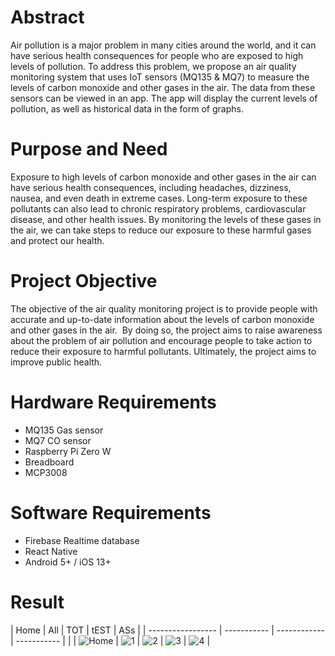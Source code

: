 # Abstract
Air pollution is a major problem in many cities around the world, and it can have serious health consequences for people who are exposed to high levels of pollution. To address this problem, we propose an air quality monitoring system that uses IoT sensors (MQ135 & MQ7) to measure the levels of carbon monoxide and other gases in the air. The data from these sensors can be viewed in an app. The app will display the current levels of pollution, as well as historical data in the form of graphs.
# Purpose and Need

Exposure to high levels of carbon monoxide and other gases in the air can have serious health consequences, including headaches, dizziness, nausea, and even death in extreme cases. Long-term exposure to these pollutants can also lead to chronic respiratory problems, cardiovascular disease, and other health issues. By monitoring the levels of these gases in the air, we can take steps to reduce our exposure to these harmful gases and protect our health.
# Project Objective

The objective of the air quality monitoring project is to provide people with accurate and up-to-date information about the levels of carbon monoxide and other gases in the air.  By doing so, the project aims to raise awareness about the problem of air pollution and encourage people to take action to reduce their exposure to harmful pollutants. Ultimately, the project aims to improve public health.
# Hardware Requirements

- MQ135 Gas sensor  
- MQ7 CO sensor
- Raspberry Pi Zero W 
- Breadboard
- MCP3008
# Software Requirements

- Firebase Realtime database
- React Native
- Android 5+ / iOS 13+ 
# Result

| Home              | All         | TOT          | tEST        | ASs         |
| ----------------- | ----------- | ------------ | ----------- |             |
| ![Home](Home.png) | ![1](1.png) | ![2](2.png)  | ![3](3.png) | ![4](4.png) |






